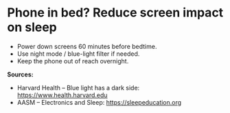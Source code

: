 # Phone in bed? Reduce screen impact on sleep
* Power down screens 60 minutes before bedtime.
* Use night mode / blue-light filter if needed.
* Keep the phone out of reach overnight.

**Sources:**
- Harvard Health – Blue light has a dark side: https://www.health.harvard.edu
- AASM – Electronics and Sleep: https://sleepeducation.org
